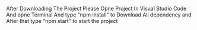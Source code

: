 After Downloading The Project Please Opne Project In Visual Studio Code And opne Terminal And type "npm install" to Download All dependency and After that type "npm start" to start the project 